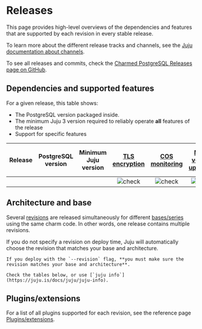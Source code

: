 # Releases

This page provides high-level overviews of the dependencies and features that are supported by each revision in every stable release.

To learn more about the different release tracks and channels, see the [Juju documentation about channels](https://juju.is/docs/juju/channel#risk).

To see all releases and commits, check the [Charmed PostgreSQL Releases page on GitHub](https://github.com/canonical/postgresql-operator/releases).

## Dependencies and supported features

For a given release, this table shows:
* The PostgreSQL version packaged inside.
* The minimum Juju 3 version required to reliably operate **all** features of the release
* Support for specific features

| Release | PostgreSQL version | Minimum Juju version | [TLS encryption](/how-to/enable-tls) | [COS monitoring](/how-to/monitoring-cos/enable-monitoring) | [Minor version upgrades](/how-to/upgrade/index) | [Cross-regional async replication](/how-to/cross-regional-async-replication/index) | [Point-in-time recovery](/how-to/back-up-and-restore/restore-a-backup) |
|:---:|:---:|:---:|:---:|:---:|:---:|:---:|:---:|
|   |   |   | ![check] | ![check] | ![check] | ![check] | ![check] |


## Architecture and base

Several [revisions](https://juju.is/docs/sdk/revision) are released simultaneously for different [bases/series](https://juju.is/docs/juju/base) using the same charm code. In other words, one release contains multiple revisions.

If you do not specify a revision on deploy time, Juju will automatically choose the revision that matches your base and architecture.

```{caution}
If you deploy with the `--revision` flag, **you must make sure the revision matches your base and architecture**. 

Check the tables below, or use [`juju info`](https://juju.is/docs/juju/juju-info).
```



## Plugins/extensions

For a list of all plugins supported for each revision, see the reference page [Plugins/extensions](/reference/plugins-extensions).


<!--BADGES-->
[check]: https://img.icons8.com/color/20/checkmark--v1.png

